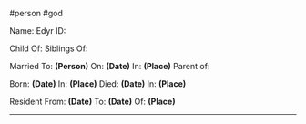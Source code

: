 #person
#god 

Name: Edyr
ID:

Child Of: 
Siblings Of:

Married To: **(Person)** On: **(Date)** In: **(Place)**
Parent of: 

Born: **(Date)** In: **(Place)**
Died: **(Date)** In: **(Place)**

Resident From: **(Date)** To: **(Date)** Of: **(Place)**


---


